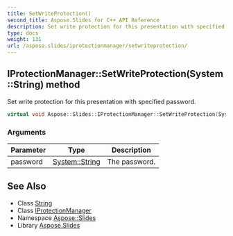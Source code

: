 ```yaml
---
title: SetWriteProtection()
second_title: Aspose.Slides for C++ API Reference
description: Set write protection for this presentation with specified password.
type: docs
weight: 131
url: /aspose.slides/iprotectionmanager/setwriteprotection/
---
```

## IProtectionManager::SetWriteProtection(System::String) method


Set write protection for this presentation with specified password.

```cpp
virtual void Aspose::Slides::IProtectionManager::SetWriteProtection(System::String password)=0
```


### Arguments

| Parameter | Type | Description |
| --- | --- | --- |
| password | [System::String](../../../system/string/) | The password. |

## See Also

* Class [String](../../../system/string/)
* Class [IProtectionManager](../)
* Namespace [Aspose::Slides](../../)
* Library [Aspose.Slides](../../../)